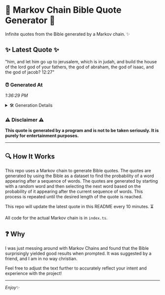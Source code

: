 # 📖 Markov Chain Bible Quote Generator 📖

Infinite quotes from the Bible generated by a Markov chain. ✨

## ✨ Latest Quote ✨
"him, and let him go up to jerusalem, which is in judah, and build the house of the lord god of your fathers, the god of abraham, the god of isaac, and the god of jacob? 12:27"

### ⏰ Generated At
*1:36:29 PM*

<details>
    <summary>🛠️ Generation Details</summary>
    <p>
        <strong>🌱 Seed:</strong> him,<br>
        <strong>🔄 Iterations:</strong> 36<br>
        <strong>📜 Context History:</strong><br>[ him, ]: and<br>[ him,, and ]: let<br>[ him,, and, let ]: him<br>[ him,, and, let, him ]: go<br>[ him,, and, let, him, go ]: up<br>[ him,, and, let, him, go, up ]: to<br>[ and, let, him, go, up, to ]: jerusalem,<br>[ let, him, go, up, to, jerusalem, ]: which<br>[ him, go, up, to, jerusalem,, which ]: is<br>[ go, up, to, jerusalem,, which, is ]: in<br>[ up, to, jerusalem,, which, is, in ]: judah,<br>[ to, jerusalem,, which, is, in, judah, ]: and<br>[ jerusalem,, which, is, in, judah,, and ]: build<br>[ which, is, in, judah,, and, build ]: the<br>[ is, in, judah,, and, build, the ]: house<br>[ in, judah,, and, build, the, house ]: of<br>[ judah,, and, build, the, house, of ]: the<br>[ and, build, the, house, of, the ]: lord<br>[ build, the, house, of, the, lord ]: god<br>[ the, house, of, the, lord, god ]: of<br>[ house, of, the, lord, god, of ]: your<br>[ of, the, lord, god, of, your ]: fathers,<br>[ the, lord, god, of, your, fathers, ]: the<br>[ lord, god, of, your, fathers,, the ]: god<br>[ god, of, your, fathers,, the, god ]: of<br>[ of, your, fathers,, the, god, of ]: abraham,<br>[ your, fathers,, the, god, of, abraham, ]: the<br>[ fathers,, the, god, of, abraham,, the ]: god<br>[ the, god, of, abraham,, the, god ]: of<br>[ god, of, abraham,, the, god, of ]: isaac,<br>[ of, abraham,, the, god, of, isaac, ]: and<br>[ abraham,, the, god, of, isaac,, and ]: the<br>[ the, god, of, isaac,, and, the ]: god<br>[ god, of, isaac,, and, the, god ]: of<br>[ of, isaac,, and, the, god, of ]: jacob?<br>[ isaac,, and, the, god, of, jacob? ]: 12:27<br>
    </p>
</details>

### ⚠️ Disclaimer ⚠️
**This quote is generated by a program and is not to be taken seriously. It is purely for entertainment purposes.**

---

## 🔍 How It Works

This repo uses a Markov chain to generate Bible quotes. The quotes are generated by using the Bible as a dataset to find the probability of a word appearing after a sequence of words. The quotes are generated by starting with a random word and then selecting the next word based on the probability of it appearing after the current sequence of words. This process is repeated until the desired length of the quote is reached.

This repo will update the latest quote in this README every 10 minutes. ⏳

All code for the actual Markov chain is in `index.ts`.

## ❓ Why

I was just messing around with Markov Chains and found that the Bible surprisingly yielded good results when prompted. 
It was suggested by a friend, and I am in no way christian.

Feel free to adjust the text further to accurately reflect your intent and experience with the project!

---

*Enjoy*✨
